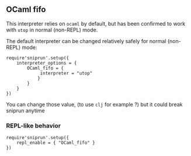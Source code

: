 ## OCaml fifo

This interpreter relies on `ocaml` by default, but has been confirmed to work with  `utop` in normal (non-REPL) mode.



The default interpreter can be changed relatively safely for normal (non-REPL) mode:
```
require'sniprun'.setup({
    interpreter_options = {
        OCaml_fifo = {
             interpreter = "utop"
            }
        }
    }
})
```
You can change those value, (to use `clj` for example ?) but it could break sniprun anytime



### REPL-like behavior

```
require'sniprun'.setup({
    repl_enable = { "OCaml_fifo" }
})
```
